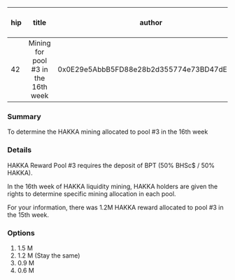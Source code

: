 | hip | title | author | created | duration | Snapshot Block Number |
|----------|:----------:|:----------:|:----------:|:----------:|:----------:|
| 42 | Mining for pool #3 in the 16th week | 0x0E29e5AbbB5FD88e28b2d355774e73BD47dE3bcd | 2020-12-15 13:00 | 1 | 11457815 |


### Summary
To determine the HAKKA mining allocated to pool #3 in the 16th week

### Details

HAKKA Reward Pool #3 requires the deposit of BPT (50% BHSc$ / 50% HAKKA).

In the 16th week of HAKKA liquidity mining, HAKKA holders are given the rights to determine specific mining allocation in each pool.

For your information, there was 1.2M HAKKA reward allocated to pool #3 in the 15th week.

### Options
1. 1.5 M 
2. 1.2 M (Stay the same)
3. 0.9 M
4. 0.6 M
